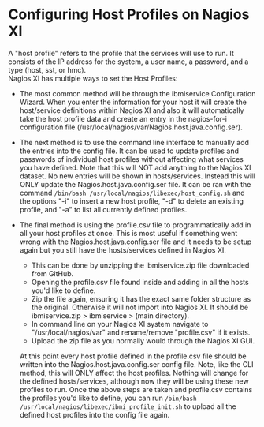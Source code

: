 # Configuring Host Profiles on Nagios XI

A "host profile" refers to the profile 
that the services will use to run. It consists of the IP address for the system, a 
user name, a password, and a type (host, sst, or hmc). <br>
Nagios XI has multiple ways to set the Host Profiles:
* The most common method will be through the ibmiservice Configuration Wizard. When you enter the information 
for your host it will create the host/service definitions within Nagios XI and also it will 
automatically take the host profile data and create an entry in the 
nagios-for-i configuration file (/usr/local/nagios/var/Nagios.host.java.config.ser).
* The next method is to use the command line interface to manually add the entries into the config file.
It can be used to update profiles and passwords of individual host profiles without affecting what 
services you have defined. Note that this will NOT add anything to the Nagios XI dataset. No new 
entries will be shown in hosts/services. Instead this will ONLY update the Nagios.host.java.config.ser file.
It can be ran with the command `/bin/bash /usr/local/nagios/libexec/host_config.sh` and the options "-i" to 
insert a new host profile, "-d" to delete an existing profile, and "-a" to list all currently defined profiles.
* The final method is using the profile.csv file to programmatically add in all your host profiles at once. 
This is most useful if something went wrong with the Nagios.host.java.config.ser file and it
needs to be setup again but you still have the hosts/services defined in Nagios XI.
    * This can be done by unzipping the ibmiservice.zip file downloaded from GitHub.
    * Opening the profile.csv file found inside and adding in all the hosts you'd like to define.
    * Zip the file again, ensuring it has the exact same folder structure as the original. 
Otherwise it will not import into Nagios XI. It should be ibmiservice.zip > ibmiservice > (main directory).
    * In command line on your Nagios XI system navigate to "/usr/local/nagios/var" and rename/remove "profile.csv" if it exists.
    * Upload the zip file as you normally would through the Nagios XI GUI. 

  At this point every host profile defined in the profile.csv file should be written into the 
Nagios.host.java.config.ser config file. Note, like the CLI method, this will ONLY affect the host profiles.
Nothing will change for the defined hosts/services, although now they will be using these new profiles to run.
Once the above steps are taken and profile.csv contains the profiles you'd like to define, you can run 
`/bin/bash /usr/local/nagios/libexec/ibmi_profile_init.sh` to upload all the defined host profiles into the
config file again.

